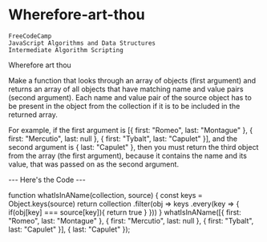 # Wherefore-art-thou
    FreeCodeCamp
    JavaScript Algorithms and Data Structures
    Intermediate Algorithm Scripting

Wherefore art thou

Make a function that looks through an array of objects (first argument) and returns an array of all objects that have matching name and value pairs (second argument). Each name and value pair of the source object has to be present in the object from the collection if it is to be included in the returned array.

For example, if the first argument is [{ first: "Romeo", last: "Montague" }, { first: "Mercutio", last: null }, { first: "Tybalt", last: "Capulet" }], and the second argument is { last: "Capulet" }, then you must return the third object from the array (the first argument), because it contains the name and its value, that was passed on as the second argument.


--- Here's the Code ---

function whatIsInAName(collection, source) {
    const keys = Object.keys(source)
  return collection
    .filter(obj => keys
      .every(key => {
        if(obj[key] === source[key]){
          return true
        }
        }))
}
whatIsInAName([{ first: "Romeo", last: "Montague" }, { first: "Mercutio", last: null }, { first: "Tybalt", last: "Capulet" }], { last: "Capulet" });
